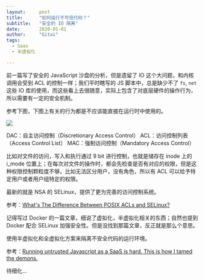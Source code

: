 ```yaml
---
layout:     post
title:      "如何运行不可信代码？"
subtitle:	"安全的 IO 隔离"
date:       2020-01-01
author:     "Gitai"
tags:
  - Saas
  - 半虚拟化

---
```


前一篇写了安全的 JavaScript 沙盘的分析，但是遗留了 IO 这个大问题，和内核调用会受到 ACL 的控制一样；我们平时瞎写的 JS 脚本中，总是缺少不了 `fs`, `net` 这些 IO 库的使用，而这些看上去很随意，实际上包含了对底层硬件的操作行为，所以需要有一定的安全机制。

参考下图，下图上有关的行为都是不应该能直接在运行时中使用的。

![](https://i.loli.net/2020/01/01/SKurGf7kQXwlYmF.jpg)

<!-- more -->

DAC：自主访问控制（Discretionary Access Control）
ACL：访问控制列表（Access Control List）
MAC：强制访问控制（Mandatory Access Control）

比如对文件的访问，写入和执行通过 9 bit 进行控制，也就是储存在 inode 上的 i_mode 位置上；在每次对文件的操作时，都会先检查是否有对应的权限，但是这种权限控制颗粒度不够，比如无法区分用户，没有角色，所以有 ACL 可以给予特定用户或者用户组特定的权限。

最新的就是 NSA 的 SELinux，提供了更为完善的访问控制系统。

参考：[What's The Difference Between POSIX ACLs and SELinux?](https://www.electronicdesign.com/technologies/dev-tools/article/21800662/whats-the-difference-between-posix-acls-and-selinux)

记得写过 Docker 的一篇文章，细说了虚拟化，半虚拟化相关的东西；自然也提到 Docker 配合 SELinux 加强安全性。但是没找到那篇文章，反正就是那么个意思。

使用半虚拟化和全虚拟化方案来隔离不安全代码的运行环境。

参考：[Running untrusted Javascript as a SaaS is hard. This is how I tamed the demons.](https://www.freecodecamp.org/news/running-untrusted-javascript-as-a-saas-is-hard-this-is-how-i-tamed-the-demons-973870f76e1c/)

待细化... 